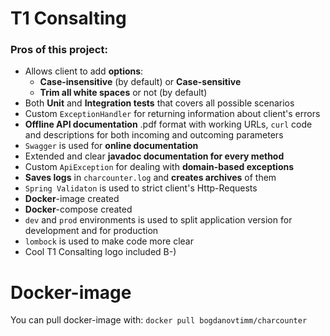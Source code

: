 # T1 Consalting

### Pros of this project:

- Allows client to add **options**:
    - **Case-insensitive** (by default) or **Case-sensitive**
    - **Trim all white spaces** or not (by default)
- Both **Unit** and **Integration tests** that covers all possible scenarios
- Custom `ExceptionHandler` for returning information about client's errors
- **Offline API documentation** .pdf format with working URLs, `curl` code and descriptions for both incoming and outcoming parameters
- `Swagger` is used for **online documentation**
- Extended and clear **javadoc documentation for every method**
- Custom `ApiException` for dealing with **domain-based exceptions**
- **Saves logs** in `charcounter.log` and **creates archives** of them
- `Spring Validaton` is used to strict client's Http-Requests
- **Docker**-image created
- **Docker**-compose created
- `dev` and `prod` environments is used to split application version for development and for production
- `lombock` is used to make code more clear
- Cool T1 Consalting logo included B-)

# Docker-image

You can pull docker-image with:
`docker pull bogdanovtimm/charcounter`
